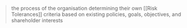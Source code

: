 > the process of the organisation determining their own [[Risk Tolerances]] criteria based on existing policies, goals, objectives, and shareholder interests
